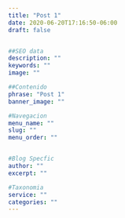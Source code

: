 ```yaml
---
title: "Post 1"
date: 2020-06-20T17:16:50-06:00
draft: false


##SEO data
description: ""
keywords: ""
image: ""

##Contenido
phrase: "Post 1"
banner_image: ""

#Navegacion
menu_name: ""
slug: ""
menu_order: ""


#Blog Specfic
author: ""
excerpt: ""

#Taxonomia
service: ""
categories: ""
---
```

